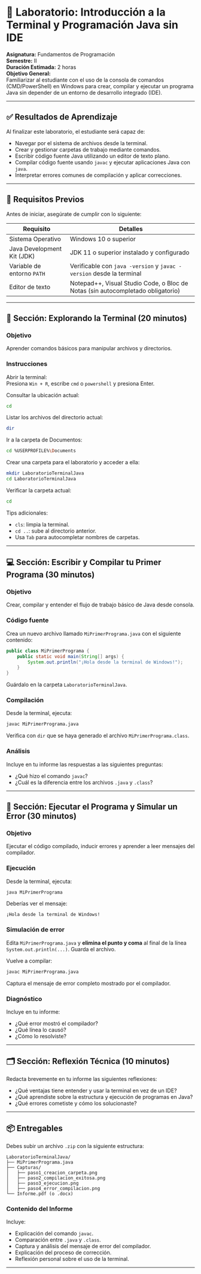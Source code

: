 # 🧪 Laboratorio: Introducción a la Terminal y Programación Java sin IDE

**Asignatura:** Fundamentos de Programación  
**Semestre:** II  
**Duración Estimada:** 2 horas  
**Objetivo General:**  
Familiarizar al estudiante con el uso de la consola de comandos (CMD/PowerShell) en Windows para crear, compilar y ejecutar un programa Java sin depender de un entorno de desarrollo integrado (IDE).

---

## ✅ Resultados de Aprendizaje

Al finalizar este laboratorio, el estudiante será capaz de:

- Navegar por el sistema de archivos desde la terminal.  
- Crear y gestionar carpetas de trabajo mediante comandos.  
- Escribir código fuente Java utilizando un editor de texto plano.  
- Compilar código fuente usando `javac` y ejecutar aplicaciones Java con `java`.  
- Interpretar errores comunes de compilación y aplicar correcciones.

---

## 🧰 Requisitos Previos

Antes de iniciar, asegúrate de cumplir con lo siguiente:

| Requisito | Detalles |
|-----------|----------|
| Sistema Operativo | Windows 10 o superior |
| Java Development Kit (JDK) | JDK 11 o superior instalado y configurado |
| Variable de entorno `PATH` | Verificable con `java -version` y `javac -version` desde la terminal |
| Editor de texto | Notepad++, Visual Studio Code, o Bloc de Notas (sin autocompletado obligatorio) |


---

## 🧭 Sección: Explorando la Terminal (20 minutos)

### Objetivo  
Aprender comandos básicos para manipular archivos y directorios.

### Instrucciones

Abrir la terminal:  
Presiona `Win + R`, escribe `cmd` o `powershell` y presiona Enter.

Consultar la ubicación actual: 
 
```bash
cd
```

Listar los archivos del directorio actual:

```bash
dir
```

Ir a la carpeta de Documentos:

```bash
cd %USERPROFILE%\Documents
```

Crear una carpeta para el laboratorio y acceder a ella:

```bash
mkdir LaboratorioTerminalJava
cd LaboratorioTerminalJava
```

Verificar la carpeta actual:

```bash
cd
```

Tips adicionales:

* `cls`: limpia la terminal.
* `cd ..`: sube al directorio anterior.
* Usa `Tab` para autocompletar nombres de carpetas.

---

## 💻 Sección: Escribir y Compilar tu Primer Programa (30 minutos)

### Objetivo

Crear, compilar y entender el flujo de trabajo básico de Java desde consola.

### Código fuente

Crea un nuevo archivo llamado `MiPrimerPrograma.java` con el siguiente contenido:

```java
public class MiPrimerPrograma {
    public static void main(String[] args) {
        System.out.println("¡Hola desde la terminal de Windows!");
    }
}
```

Guárdalo en la carpeta `LaboratorioTerminalJava`.

### Compilación

Desde la terminal, ejecuta:

```bash
javac MiPrimerPrograma.java
```

Verifica con `dir` que se haya generado el archivo `MiPrimerPrograma.class`.

### Análisis

Incluye en tu informe las respuestas a las siguientes preguntas:

* ¿Qué hizo el comando `javac`?
* ¿Cuál es la diferencia entre los archivos `.java` y `.class`?

---

## 🧪 Sección: Ejecutar el Programa y Simular un Error (30 minutos)

### Objetivo

Ejecutar el código compilado, inducir errores y aprender a leer mensajes del compilador.

### Ejecución

Desde la terminal, ejecuta:

```bash
java MiPrimerPrograma
```

Deberías ver el mensaje:

```
¡Hola desde la terminal de Windows!
```

### Simulación de error

Edita `MiPrimerPrograma.java` y **elimina el punto y coma** al final de la línea `System.out.println(...)`. Guarda el archivo.

Vuelve a compilar:

```bash
javac MiPrimerPrograma.java
```

Captura el mensaje de error completo mostrado por el compilador.

### Diagnóstico

Incluye en tu informe:

* ¿Qué error mostró el compilador?
* ¿Qué línea lo causó?
* ¿Cómo lo resolviste?

---

## 🗂️ Sección: Reflexión Técnica (10 minutos)

Redacta brevemente en tu informe las siguientes reflexiones:

* ¿Qué ventajas tiene entender y usar la terminal en vez de un IDE?
* ¿Qué aprendiste sobre la estructura y ejecución de programas en Java?
* ¿Qué errores cometiste y cómo los solucionaste?

---

## 📦 Entregables

Debes subir un archivo `.zip` con la siguiente estructura:

```
LaboratorioTerminalJava/
├── MiPrimerPrograma.java
├── Capturas/
│   ├── paso1_creacion_carpeta.png
│   ├── paso2_compilacion_exitosa.png
│   ├── paso3_ejecucion.png
│   ├── paso4_error_compilacion.png
└── Informe.pdf (o .docx)
```

### Contenido del Informe

Incluye:

* Explicación del comando `javac`.
* Comparación entre `.java` y `.class`.
* Captura y análisis del mensaje de error del compilador.
* Explicación del proceso de corrección.
* Reflexión personal sobre el uso de la terminal.

---



